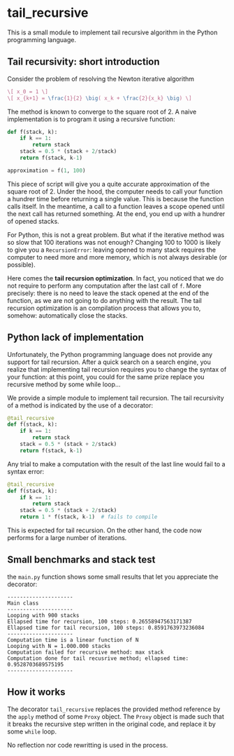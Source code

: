 # tail_recursive

This is a small module to implement tail recursive algorithm in the Python programming language.

Tail recursivity: short introduction
------------------------------------

Consider the problem of resolving the Newton iterative algorithm
```latex
\[ x_0 = 1 \]
\[ x_{k+1} = \frac{1}{2} \big( x_k + \frac{2}{x_k} \big) \]
```

The method is known to converge to the square root of 2.
A naive implementation is to program it using a recursive function:

```python
def f(stack, k):
	if k == 1:
		return stack
	stack = 0.5 * (stack + 2/stack)
	return f(stack, k-1)

approximation = f(1, 100)
```

This piece of script will give you a quite accurate approximation of the square root of 2.
Under the hood, the computer needs to call your function a hundrer time before returning a single value.
This is because the function calls itself. In the meantime, a call to a function leaves a scope opened
until the next call has returned something. At the end, you end up with a hundrer of opened stacks.

For Python, this is not a great problem. But what if the iterative method was so slow that 100 iterations was
not enough? Changing 100 to 1000 is likely to give you a `RecursionError`: leaving opened to many stack requires the
computer to need more and more memory, which is not always desirable (or possible).

Here comes the **tail recursion optimization**. In fact, you noticed that we do not require to perform
any computation after the last call of `f`. More precisely: there is no need to leave the stack opened at the end of the
function, as we are not going to do anything with the result. The tail recursion optimization is an compilation process
that allows you to, somehow: automatically close the stacks.

Python lack of implementation
-----------------------------

Unfortunately, the Python programming language does not provide any support for tail recursion.
After a quick search on a search engine, you realize that implementing tail recursion requires you to change the
syntax of your function: at this point, you could for the same prize replace you recursive method by some while loop...

We provide a simple module to implement tail recursion.
The tail recursivity of a method is indicated by the use of a decorator:

```python
@tail_recursive
def f(stack, k):
	if k == 1:
		return stack
	stack = 0.5 * (stack + 2/stack)
	return f(stack, k-1)
```

Any trial to make a computation with the result of the last line would fail to a syntax error:
```python
@tail_recursive
def f(stack, k):
	if k == 1:
		return stack
	stack = 0.5 * (stack + 2/stack)
	return 1 * f(stack, k-1)  # fails to compile
```

This is expected for tail recursion. On the other hand, the code now performs for a large number of iterations.

Small benchmarks and stack test
-------------------------------

the `main.py` function shows some small results that let you appreciate the decorator:
```text
---------------------
Main class
---------------------
Looping with 900 stacks
Ellapsed time for recursion, 100 steps: 0.26558947563171387
Ellapsed time for tail recursion, 100 steps: 0.8591763973236084
---------------------
Computation time is a linear function of N
Looping with N = 1.000.000 stacks
Computation failed for recursive method: max stack
Computation done for tail recusrive method; ellapsed time: 0.9528703689575195
---------------------
```

How it works
------------

The decorator `tail_recursive` replaces the provided method reference by the `apply` method of
some `Proxy` object. The `Proxy` object is made such that it breaks the recursive step
written in the original code, and replace it by some `while` loop.

No reflection nor code rewritting is used in the process.
